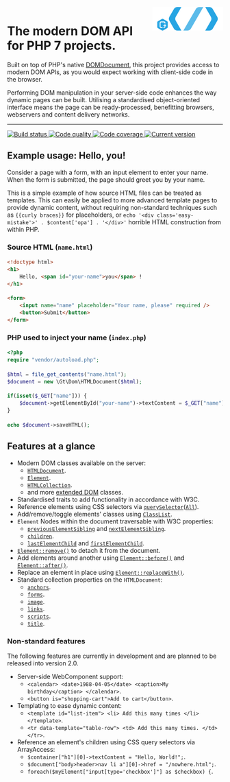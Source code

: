 <img src="logo.png" alt="The modern DOM API for PHP 7 projects" align="right" />

# The modern DOM API for PHP 7 projects.

Built on top of PHP's native [DOMDocument](http://php.net/manual/en/book.dom.php), this project provides access to modern DOM APIs, as you would expect working with client-side code in the browser.

Performing DOM manipulation in your server-side code enhances the way dynamic pages can be built. Utilising a standardised object-oriented interface means the page can be ready-processed, benefitting browsers, webservers and content delivery networks.

***

<a href="https://circleci.com/gh/PhpGt/Dom" target="_blank">
	<img src="https://img.shields.io/circleci/project/PhpGt/Dom/master.svg?style=flat-square" alt="Build status" />
</a>
<a href="https://scrutinizer-ci.com/g/PhpGt/Dom" target="_blank">
	<img src="https://img.shields.io/scrutinizer/g/PhpGt/Dom/master.svg?style=flat-square" alt="Code quality" />
</a>
<a href="https://scrutinizer-ci.com/g/PhpGt/Dom" target="_blank">
	<img src="https://img.shields.io/scrutinizer/coverage/g/PhpGt/Dom/master.svg?style=flat-square" alt="Code coverage" />
</a>
<a href="https://packagist.org/packages/PhpGt/Dom" target="_blank">
	<img src="https://img.shields.io/packagist/v/PhpGt/Dom.svg?style=flat-square" alt="Current version" />
</a>

## Example usage: Hello, you!

Consider a page with a form, with an input element to enter your name. When the form is submitted, the page should greet you by your name.

This is a simple example of how source HTML files can be treated as templates. This can easily be applied to more advanced template pages to provide dynamic content, without requiring non-standard techniques such as `{{curly braces}}` for placeholders, or `echo '<div class='easy-mistake'>' . $content['opa'] . '</div>'` horrible HTML construction from within PHP.

### Source HTML (`name.html`)

```html
<!doctype html>
<h1>
	Hello, <span id="your-name">you</span> !
</h1>

<form>
	<input name="name" placeholder="Your name, please" required />
	<button>Submit</button>
</form>
```

### PHP used to inject your name (`index.php`)

```php
<?php
require "vendor/autoload.php";

$html = file_get_contents("name.html");
$document = new \Gt\Dom\HTMLDocument($html);

if(isset($_GET["name"])) {
	$document->getElementById("your-name")->textContent = $_GET["name"];
}

echo $document->saveHTML();
```

## Features at a glance

+ Modern DOM classes available on the server:
	+ [`HTMLDocument`][mdn-HTMLDocument].
	+ [`Element`][mdn-Element].
	+ [`HTMLCollection`][mdn-HTMLCollection].
	+ and more [extended DOM][mdn-DOM-levels] classes.
+ Standardised traits to add functionality in accordance with W3C.
+ Reference elements using CSS selectors via [`querySelector`][mdn-qs]([`All`][mdn-qsa]).
+ Add/remove/toggle elements' classes using [`ClassList`][mdn-classList].
+ `Element` Nodes within the document traversable with W3C properties:
	+ [`previousElementSibling`][mdn-pes] and [`nextElementSibling`][mdn-nes].
	+ [`children`][mdn-children].
	+ [`lastElementChild`][mdn-lec] and [`firstElementChild`][mdn-fec].
+ [`Element::remove()`][mdn-remove] to detach it from the document.
+ Add elements around another using [`Element::before()`][mdn-before] and [`Element::after()`][mdn-after].
+ Replace an element in place using [`Element::replaceWith()`][mdn-replaceWith].
+ Standard collection properties on the `HTMLDocument`:
	+ [`anchors`][mdn-anchors].
	+ [`forms`][mdn-forms].
	+ [`image`][mdn-images].
	+ [`links`][mdn-links].
	+ [`scripts`][mdn-scripts].
	+ [`title`][mdn-title].

### Non-standard features

The following features are currently in development and are planned to be released into version 2.0.

+ Server-side WebComponent support:
	+ `<calendar> <date>1988-04-05</date> <caption>My birthday</caption> </calendar>`.
	+ `<button is="shopping-cart">Add to cart</button>`.
+ Templating to ease dynamic content:
	+ `<template id="list-item"> <li> Add this many times </li> </template>`.
	+ `<tr data-template="table-row"> <td> Add this many times. </td> </tr>`.
+ Reference an element's children using CSS query selectors via ArrayAccess:
	+ `$container["h1"][0]->textContent = "Hello, World!";`.
	+ `$document["body>header>nav li a"][0]->href = "/nowhere.html";`.
	+ `foreach($myElement["input[type='checkbox']"] as $checkbox) {`.

[mdn-HTMLDocument]: https://developer.mozilla.org/docs/Web/API/HTMLDocument
[mdn-Element]: https://developer.mozilla.org/docs/Web/API/Element
[mdn-HTMLCollection]: https://developer.mozilla.org/docs/Web/API/HTMLCollection
[mdn-DOM-levels]: https://developer.mozilla.org/docs/DOM_Levels
[mdn-qs]: https://developer.mozilla.org/docs/Web/API/Element/querySelector
[mdn-qsa]: https://developer.mozilla.org/docs/Web/API/Element/querySelectorAll
[mdn-classList]: https://developer.mozilla.org/docs/Web/API/Element/classList
[mdn-pes]: https://developer.mozilla.org/docs/Web/API/NonDocumentTypeChildNode/previousElementSibling
[mdn-nes]: https://developer.mozilla.org/en-US/docs/Web/API/NonDocumentTypeChildNode/nextElementSibling
[mdn-children]: https://developer.mozilla.org/en-US/docs/Web/API/ParentNode/children
[mdn-lec]: https://developer.mozilla.org/docs/Web/API/ParentNode/lastElementChild
[mdn-fec]: https://developer.mozilla.org/docs/Web/API/ParentNode/firstElementChild
[mdn-remove]: https://developer.mozilla.org/docs/Web/API/ChildNode/remove
[mdn-before]: https://developer.mozilla.org/docs/Web/API/ChildNode/before
[mdn-after]: https://developer.mozilla.org/docs/Web/API/ChildNode/after
[mdn-replaceWith]: https://developer.mozilla.org/docs/Web/API/ChildNode/replaceWith
[mdn-anchors]: https://developer.mozilla.org/docs/Web/API/Document/anchors
[mdn-forms]: https://developer.mozilla.org/docs/Web/API/Document/forms
[mdn-images]: https://developer.mozilla.org/docs/Web/API/Document/images
[mdn-links]: https://developer.mozilla.org/docs/Web/API/Document/links
[mdn-scripts]: https://developer.mozilla.org/docs/Web/API/Document/scripts
[mdn-title]: https://developer.mozilla.org/docs/Web/API/Document/title
